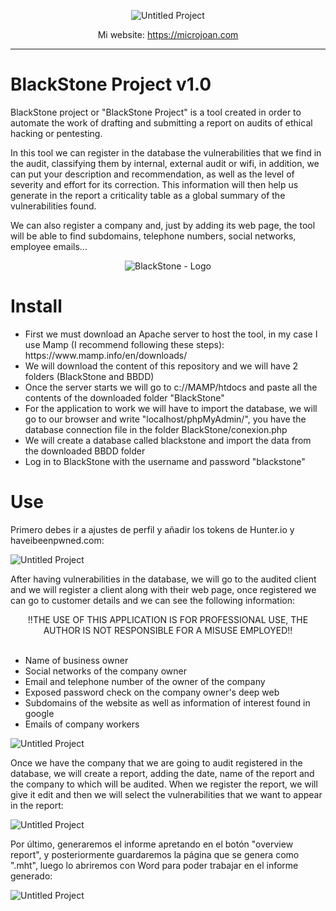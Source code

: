 
<div align="center"> 

![Untitled Project](https://user-images.githubusercontent.com/55983491/182498046-639e515c-8de0-4804-959b-b53145e79109.gif)

Mi website: https://microjoan.com

</div>

<hr>

# BlackStone Project v1.0

BlackStone project or "BlackStone Project" is a tool created in order to automate the work of drafting and submitting a report on audits of
ethical hacking or pentesting.

In this tool we can register in the database the vulnerabilities that we find in the audit, classifying them by internal, external audit
or wifi, in addition, we can put your description and recommendation, as well as the level of severity and effort for its correction. This information will then help us generate
in the report a criticality table as a global summary of the vulnerabilities found.

We can also register a company and, just by adding its web page, the tool will be able to find subdomains, telephone numbers, social networks,
employee emails...

<div align="center"> 


![BlackStone - Logo](https://user-images.githubusercontent.com/55983491/182504746-26c636f4-fe4f-410d-9898-e51f4ae35e6d.png)


</div>


# Install

<ul>
<li>First we must download an Apache server to host the tool, in my case I use Mamp (I recommend following these steps): https://www.mamp.info/en/downloads/</li>
<li>We will download the content of this repository and we will have 2 folders (BlackStone and BBDD)</li>
<li>Once the server starts we will go to c://MAMP/htdocs and paste all the contents of the downloaded folder "BlackStone"</li>
<li>For the application to work we will have to import the database, we will go to our browser and write "localhost/phpMyAdmin/", you have the database connection file in the folder BlackStone/conexion.php</li>
<li>We will create a database called blackstone and import the data from the downloaded BBDD folder</li>
<li>Log in to BlackStone with the username and password "blackstone"</li>
</ul>

# Use

Primero debes ir a ajustes de perfil y añadir los tokens de Hunter.io y haveibeenpwned.com:

![Untitled Project](https://user-images.githubusercontent.com/55983491/182502047-36e2b125-de44-463f-8c74-9b8b2cab14e4.gif)

After having vulnerabilities in the database, we will go to the audited client and we will register a client along with their web page, once registered we can go
to customer details and we can see the following information:


<div align="center">
  !!THE USE OF THIS APPLICATION IS FOR PROFESSIONAL USE, THE AUTHOR IS NOT RESPONSIBLE FOR A MISUSE EMPLOYED!!
</div>
<br>
<ul>
<li>Name of business owner</li>
<li>Social networks of the company owner</li>
<li>Email and telephone number of the owner of the company</li>
<li>Exposed password check on the company owner's deep web</li>
<li>Subdomains of the website as well as information of interest found in google</li>
<li>Emails of company workers</li>
</ul>

![Untitled Project](https://user-images.githubusercontent.com/55983491/182502564-02929088-2584-4cd9-9d1a-52ce6cb69f17.gif)

Once we have the company that we are going to audit registered in the database, we will create a report, adding the date, name of the report and the company to which
will be audited. When we register the report, we will give it edit and then we will select the vulnerabilities that we want to appear
in the report:

![Untitled Project](https://user-images.githubusercontent.com/55983491/182503343-c1990024-83f2-4c4b-b524-08719d775cac.gif)

Por último, generaremos el informe apretando en el botón "overview report", y posteriormente guardaremos la página que se genera como ".mht", luego lo abriremos con
Word para poder trabajar en el informe generado:

![Untitled Project](https://user-images.githubusercontent.com/55983491/182504065-2a55fac4-b961-4cd8-8d38-1f02c98123fb.gif)

